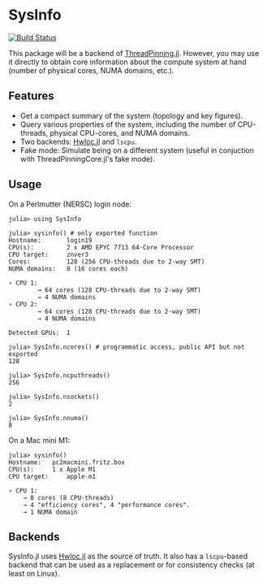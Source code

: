 # SysInfo

[![Build Status](https://github.com/carstenbauer/SysInfo.jl/actions/workflows/CI.yml/badge.svg?branch=main)](https://github.com/carstenbauer/SysInfo.jl/actions/workflows/CI.yml?query=branch%3Amain)

This package will be a backend of [ThreadPinning.jl](https://github.com/carstenbauer/ThreadPinning.jl). However, you may use it directly to obtain core information about the compute system at hand (number of physical cores, NUMA domains, etc.).

## Features

* Get a compact summary of the system (topology and key figures).
* Query various properties of the system, including the number of CPU-threads, physical CPU-cores, and NUMA domains.
* Two backends: [Hwloc.jl](https://github.com/JuliaParallel/Hwloc.jl) and `lscpu`.
* Fake mode: Simulate being on a different system (useful in conjuction with ThreadPinningCore.jl's fake mode).

## Usage

On a Perlmutter (NERSC) login node:

```julia-repl
julia> using SysInfo

julia> sysinfo() # only exported function
Hostname:       login19
CPU(s):         2 x AMD EPYC 7713 64-Core Processor
CPU target:     znver3
Cores:          128 (256 CPU-threads due to 2-way SMT)
NUMA domains:   8 (16 cores each)

∘ CPU 1: 
        → 64 cores (128 CPU-threads due to 2-way SMT)
        → 4 NUMA domains
∘ CPU 2: 
        → 64 cores (128 CPU-threads due to 2-way SMT)
        → 4 NUMA domains

Detected GPUs:  1

julia> SysInfo.ncores() # programmatic access, public API but not exported
128

julia> SysInfo.ncputhreads()
256

julia> SysInfo.nsockets()
2

julia> SysInfo.nnuma()
8
```

On a Mac mini M1:

```julia-repl
julia> sysinfo()
Hostname: 	pc2macmini.fritz.box
CPU(s): 	1 x Apple M1
CPU target:     apple-m1

∘ CPU 1:
	→ 8 cores (8 CPU-threads)
	→ 4 "efficiency cores", 4 "performance cores".
	→ 1 NUMA domain
```

## Backends

SysInfo.jl uses [Hwloc.jl](https://github.com/JuliaParallel/Hwloc.jl) as the source of truth. It also has a `lscpu`-based backend that can be used as a replacement or for consistency checks (at least on Linux).
